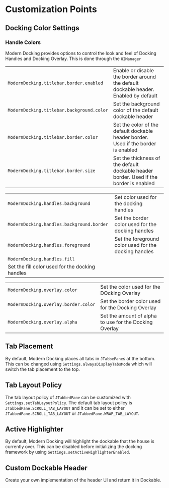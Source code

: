 # Customization Points

## Docking Color Settings

### Handle Colors

<p>Modern Docking provides options to control the look and feel of Docking Handles and Docking Overlay. This is done through the <code>UIManager</code></p>

<procedure title="Dockable Header" id="dockableHeader">
<table>
<tr>
<td><code>ModernDocking.titlebar.border.enabled</code></td>
<td>Enable or disable the border around the default dockable header. Enabled by default</td>
</tr>
<tr>
<td><code>ModernDocking.titlebar.background.color</code></td>
<td>Set the background color of the default dockable header</td>
</tr>
<tr>
<td><code>ModernDocking.titlebar.border.color</code></td>
<td>Set the color of the default dockable header border. Used if the border is enabled</td>
</tr>
<tr>
<td><code>ModernDocking.titlebar.border.size</code></td>
<td>Set the thickness of the default dockable header border. Used if the border is enabled</td>
</tr>
</table>
</procedure>

<procedure title="Docking Handles" id="dockingHandles">
<table>
<tr>
<td><code>ModernDocking.handles.background</code></td>
<td>Set color used for the docking handles</td>
</tr>
<tr>
<td><code>ModernDocking.handles.background.border</code></td>
<td>Set the border color used for the docking handles</td>
</tr>
<tr>
<td><code>ModernDocking.handles.foreground</code></td>
<td>Set the foreground color used for the docking handles</td>
</tr>
<tr>
<td><code>ModernDocking.handles.fill</code></td></tr>
<td>Set the fill color used for the docking handles</td>
</table>
</procedure>

<procedure title="Docking Overlay" id="dockingOverlay">
<table>
<tr>
<td><code>ModernDocking.overlay.color</code></td>
<td>Set the color used for the DOcking Overlay</td>
</tr>
<tr>
<td><code>ModernDocking.overlay.border.color</code></td>
<td>Set the border color used for the Docking Overlay</td>
</tr>
<tr>
<td><code>ModernDocking.overlay.alpha</code></td>
<td>Set the amount of alpha to use for the Docking Overlay</td>
</tr>
</table>
</procedure>

## Tab Placement

By default, Modern Docking places all tabs in `JTabbePane`s at the bottom. This can be changed using `Settings.alwaysDisplayTabsMode` which will switch the tab placement to the top.


## Tab Layout Policy

The tab layout policy of `JTabbedPane` can be customized with `Settings.setTabLayoutPolicy`.
The default tab layout policy is `JTabbedPane.SCROLL_TAB_LAYOUT` and it can be set to either `JTabbedPane.SCROLL_TAB_LAYOUT` or `JTabbedPane.WRAP_TAB_LAYOUT`.

## Active Highlighter

By default, Modern Docking will highlight the dockable that the house is currently over. This can be disabled before initializing the docking framework by using `Settings.setActiveHighlighterEnabled`.

## Custom Dockable Header

Create your own implementation of the header UI and return it in Dockable.